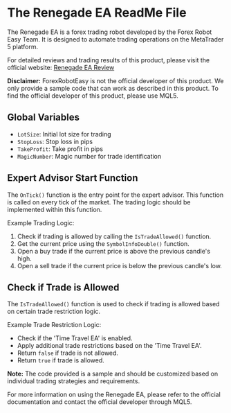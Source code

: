 # The Renegade EA ReadMe File

The Renegade EA is a forex trading robot developed by the Forex Robot Easy Team. It is designed to automate trading operations on the MetaTrader 5 platform.

For detailed reviews and trading results of this product, please visit the official website: [Renegade EA Review](https://forexroboteasy.com/forex-robot-review/renegade-ea-review-top-forex-software-for-audusd-m5-chart/)

**Disclaimer:** ForexRobotEasy is not the official developer of this product. We only provide a sample code that can work as described in this product. To find the official developer of this product, please use MQL5.

## Global Variables

- `LotSize`: Initial lot size for trading
- `StopLoss`: Stop loss in pips
- `TakeProfit`: Take profit in pips
- `MagicNumber`: Magic number for trade identification

## Expert Advisor Start Function

The `OnTick()` function is the entry point for the expert advisor. This function is called on every tick of the market. The trading logic should be implemented within this function.

Example Trading Logic:
1. Check if trading is allowed by calling the `IsTradeAllowed()` function.
2. Get the current price using the `SymbolInfoDouble()` function.
3. Open a buy trade if the current price is above the previous candle's high.
4. Open a sell trade if the current price is below the previous candle's low.

## Check if Trade is Allowed

The `IsTradeAllowed()` function is used to check if trading is allowed based on certain trade restriction logic.

Example Trade Restriction Logic:
- Check if the 'Time Travel EA' is enabled.
- Apply additional trade restrictions based on the 'Time Travel EA'.
- Return `false` if trade is not allowed.
- Return `true` if trade is allowed.

**Note:** The code provided is a sample and should be customized based on individual trading strategies and requirements.

For more information on using the Renegade EA, please refer to the official documentation and contact the official developer through MQL5.
